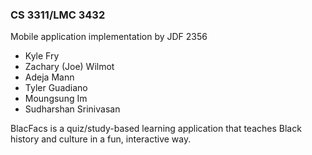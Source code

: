 ### CS 3311/LMC 3432 ###
Mobile application implementation by JDF 2356
- Kyle Fry
- Zachary (Joe) Wilmot
- Adeja Mann
- Tyler Guadiano
- Moungsung Im
- Sudharshan Srinivasan

BlacFacs is a quiz/study-based learning application that teaches Black history and culture in a fun, interactive way.

